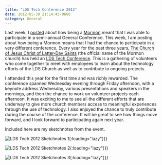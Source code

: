 ```yaml
---
title: "LDS Tech Conference 2012"
date: 2012-05-30 21:14:43-0600
category: General
---
```


Last week, I <a title="LDS General Conference Sketchnotes April 2012" href="https://www.bennorris.blog/2012/04/05/lds-general-conference.html">posted</a> about how being a <a href="http://mormon.org" target="_blank">Mormon</a> meant that I was able to participate in a semi-annual General Conference. This week, I am posting about how being a Mormon means that I had the chance to participate in a very different conference. Every year for the past three years, <a href="http://www.lds.org/" target="_blank">The Church of Jesus Christ of Latter-Day Saints</a> (the official name of the Mormon church) has held an <a href="http://tech.lds.org/wiki/LDSTech_Conference" target="_blank">LDS Tech Conference</a>. This is a gathering of volunteers who come together to meet with employees to learn about the technology efforts of the LDS Church as well as to contribute to ongoing projects.

I attended this year for the first time and was richly rewarded. The conference spanned Wednesday evening through Friday afternoon, with a keynote address Wednesday, various presentations and speakers in the mornings, and then the chance to work on volunteer projects each afternoon. It was exciting to me to see all the different efforts that are underway to give more church members access to meaningful experiences through the use of technology. I also enjoyed the chance to truly contribute during the course of the conference. It will be great to see how things move forward, and I look forward to participating again next year.

Included here are my sketchnotes from the event.

![LDS Tech 2012 Sketchnotes 1](https://media.bennorris.org/images/gospelsketcher/uploads/2021/821c15abc0.png){:loading="lazy"}}}

![LDS Tech 2012 Sketchnotes 2](https://media.bennorris.org/images/gospelsketcher/uploads/2021/6bd0bafdda.png){:loading="lazy"}}}

![LDS Tech 2012 Sketchnotes 3](https://media.bennorris.org/images/gospelsketcher/uploads/2021/d83c705676.png){:loading="lazy"}}}
